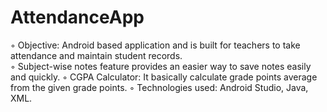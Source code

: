 # AttendanceApp
◦ Objective: Android based application and is built for teachers to take attendance and maintain student records.  
◦ Subject-wise notes feature provides an easier way to save notes easily and quickly. 
◦ CGPA Calculator: It basically calculate grade points average from the given grade points. 
◦ Technologies used: Android Studio, Java, XML.
